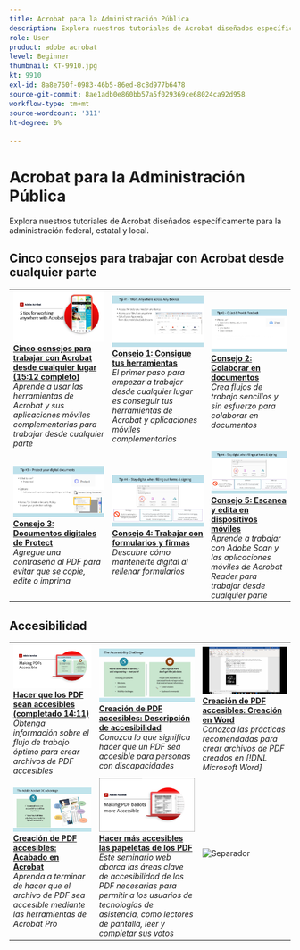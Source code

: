 ```yaml
---
title: Acrobat para la Administración Pública
description: Explora nuestros tutoriales de Acrobat diseñados específicamente para la administración federal, estatal y local
role: User
product: adobe acrobat
level: Beginner
thumbnail: KT-9910.jpg
kt: 9910
exl-id: 8a8e760f-0983-46b5-86ed-8c8d977b6478
source-git-commit: 8ae1adb0e860bb57a5f029369ce68024ca92d958
workflow-type: tm+mt
source-wordcount: '311'
ht-degree: 0%

---
```


# Acrobat para la Administración Pública

Explora nuestros tutoriales de Acrobat diseñados específicamente para la administración federal, estatal y local.

## Cinco consejos para trabajar con Acrobat desde cualquier parte

<table style="table-layout:fixed">
<tr>
  <td>
    <a href="5-tips-for-working-anywhere-with-acrobat-dc-for-government.md">
      <img alt="Cinco consejos para trabajar con Acrobat desde cualquier lugar (15:12 completo)" src="../../assets/5tipscomplete.png" />
    </a>
    <div>
    <a href="5-tips-for-working-anywhere-with-acrobat-dc-for-government.md"><strong>Cinco consejos para trabajar con Acrobat desde cualquier lugar (15:12 completo)</strong></a>
    </div>
    <em>Aprende a usar las herramientas de Acrobat y sus aplicaciones móviles complementarias para trabajar desde cualquier parte</em>
    <br>
  </td>
  <td>
    <a href="get-your-tools.md">
      <img alt="Consejo 1: Consigue tus herramientas" src="../../assets/Tip1.png" />
    </a>
    <div>
    <a href="get-your-tools.md"><strong>Consejo 1: Consigue tus herramientas</strong></a>
    </div>
    <em>El primer paso para empezar a trabajar desde cualquier lugar es conseguir tus herramientas de Acrobat y aplicaciones móviles complementarias</em>
    <br>
  </td>  
  <td>
    <a href="collaborate-on-documents.md">
      <img alt="Consejo 2: Colaborar en documentos" src="../../assets/Tip2.png" />
    </a>
    <div>
    <a href="collaborate-on-documents.md"><strong>Consejo 2: Colaborar en documentos</strong></a>
    </div>
    <em>Crea flujos de trabajo sencillos y sin esfuerzo para colaborar en documentos</em>
    <br>
  </td>  
</tr>
<tr>
  <td>
    <a href="protect-digital-documents.md">
      <img alt="Sugerencia: 3Documentos digitales de Protect" src="../../assets/Tip3.png" />
    </a>
    <div>
    <a href="protect-digital-documents.md"><strong>Consejo 3: Documentos digitales de Protect</strong></a>
    </div>
    <em>Agregue una contraseña al PDF para evitar que se copie, edite o imprima</em>
    <br>
  </td>
  <td>
    <a href="work-with-forms-and-signatures.md">
      <img alt="Consejo 4: Trabajar con formularios y firmas" src="../../assets/Tip4.png" />
    </a>
    <div>
    <a href="work-with-forms-and-signatures.md"><strong>Consejo 4: Trabajar con formularios y firmas</strong></a>
    </div>
    <em>Descubre cómo mantenerte digital al rellenar formularios</em>
    <br>
  </td>
  <td>
    <a href="scan-and-edit-on-mobile.md">
      <img alt="Consejo 5: Escanea y edita en dispositivos móviles" src="../../assets/Tip5.png" />
    </a>
    <div>
    <a href="scan-and-edit-on-mobile.md"><strong>Consejo 5: Escanea y edita en dispositivos móviles</strong></a>
    </div>
    <em>Aprende a trabajar con Adobe Scan y las aplicaciones móviles de Acrobat Reader para trabajar desde cualquier parte</em>
    <br>
  </td>
</tr>
</table>

## Accesibilidad

<table>
<tr>
  <td>
    <a href="making-pdfs-accessible.md">
      <img alt="Hacer que los PDF sean accesibles (completado 14:11)" src="../../assets/Accessiblecomplete.png" />
    </a>
    <div>
    <a href="making-pdfs-accessible.md"><strong>Hacer que los PDF sean accesibles (completado 14:11)</strong></a>
    </div>
    <em>Obtenga información sobre el flujo de trabajo óptimo para crear archivos de PDF accesibles</em>
    <br>
  </td>
  <td>
    <a href="understanding-accessibility.md">
      <img alt="Creación de PDF accesibles: Descripción de accesibilidad" src="../../assets/Accessibiityunderstanding.png" />
    </a>
    <div>
    <a href="understanding-accessibility.md"><strong>Creación de PDF accesibles: Descripción de accesibilidad</strong></a>
    </div>
    <em>Conozca lo que significa hacer que un PDF sea accesible para personas con discapacidades</em>
    <br>
  </td>  
  <td>
    <a href="collaborate-on-documents.md">
      <img alt="Creación de PDF accesibles: Creación en Word" src="../../assets/Accessibilityword.png" />
    </a>
    <div>
    <a href="collaborate-on-documents.md"><strong>Creación de PDF accesibles: Creación en Word</strong></a>
    </div>
    <em>Conozca las prácticas recomendadas para crear archivos de PDF creados en [!DNL Microsoft Word]</em>
    <br>
  </td>  
</tr>
<tr>
  <td>
    <a href="finishing-in-acrobat.md">
      <img alt="Creación de PDF accesibles: Acabado en Acrobat" src="../../assets/Accessibilityacrobat.png" />
    </a>
    <div>
    <a href="finishing-in-acrobat.md"><strong>Creación de PDF accesibles: Acabado en Acrobat</strong></a>
    </div>
    <em>Aprenda a terminar de hacer que el archivo de PDF sea accesible mediante las herramientas de Acrobat Pro</em>
    <br>
  </td>
  <td>
    <a href="making-pdf-ballots-accessible.md">
      <img alt="Hacer más accesibles las papeletas de los PDF" src="../../assets/Accessibleballots.png" />
    </a>
    <div>
    <a href="making-pdf-ballots-accessible.md"><strong>Hacer más accesibles las papeletas de los PDF</strong></a>
    </div>
    <em>Este seminario web abarca las áreas clave de accesibilidad de los PDF necesarias para permitir a los usuarios de tecnologías de asistencia, como lectores de pantalla, leer y completar sus votos</em>
    <br>
  </td>  
  <td>
   <img alt="Separador" src="../../assets/Grayspacer.png" />
    <div>
    <br>
  </td>
</tr>
</table>
